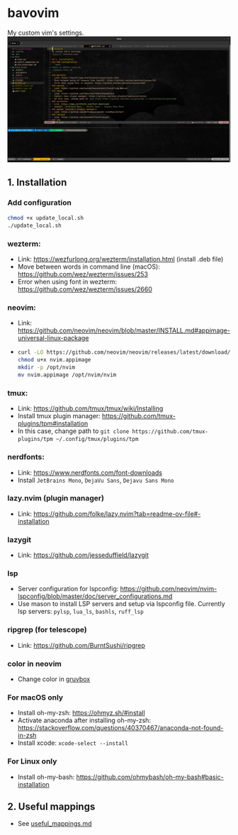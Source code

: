 # bavovim
My custom vim's settings.
![plot](./bavovim.png)

## 1. Installation 
### Add configuration
```bash
chmod +x update_local.sh
./update_local.sh
```
### wezterm: 
- Link: https://wezfurlong.org/wezterm/installation.html (install .deb file)
- Move between words in command line (macOS): https://github.com/wez/wezterm/issues/253
- Error when using font in wezterm: https://github.com/wez/wezterm/issues/2660
### neovim: 
- Link: https://github.com/neovim/neovim/blob/master/INSTALL.md#appimage-universal-linux-package
- ```bash
  curl -LO https://github.com/neovim/neovim/releases/latest/download/nvim.appimage
  chmod u+x nvim.appimage
  mkdir -p /opt/nvim
  mv nvim.appimage /opt/nvim/nvim
  ```
### tmux: 
- Link: https://github.com/tmux/tmux/wiki/Installing
- Install tmux plugin manager: https://github.com/tmux-plugins/tpm#installation
- In this case, change path to `git clone https://github.com/tmux-plugins/tpm ~/.config/tmux/plugins/tpm`
### nerdfonts: 
- Link: https://www.nerdfonts.com/font-downloads
- Install `JetBrains Mono`, `DejaVu Sans`, `Dejavu Sans Mono`
### lazy.nvim (plugin manager)
- Link: https://github.com/folke/lazy.nvim?tab=readme-ov-file#-installation
### lazygit
- Link: https://github.com/jesseduffield/lazygit
### lsp
- Server configuration for lspconfig: https://github.com/neovim/nvim-lspconfig/blob/master/doc/server_configurations.md
- Use mason to install LSP servers and setup via lspconfig file. Currently lsp servers: `pylsp`, `lua_ls`, `bashls`, `ruff_lsp`
### ripgrep (for telescope)
- Link: https://github.com/BurntSushi/ripgrep
### color in neovim
- Change color in [gruvbox](./.config/)
### For macOS only
- Install oh-my-zsh: https://ohmyz.sh/#install 
- Activate anaconda after installing oh-my-zsh: https://stackoverflow.com/questions/40370467/anaconda-not-found-in-zsh
- Install xcode: `xcode-select --install`
### For Linux only
- Install oh-my-bash: https://github.com/ohmybash/oh-my-bash#basic-installation

## 2. Useful mappings
- See [useful_mappings.md](./docs/useful_mappings.md)

